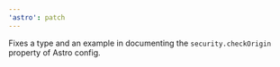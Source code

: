 ```yaml
---
'astro': patch
---
```


Fixes a type and an example in documenting the `security.checkOrigin` property of Astro config.
